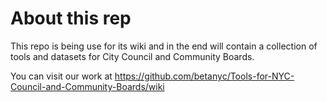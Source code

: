 About this rep
==========================================

This repo is being use for its wiki and in the end will contain a collection of tools and datasets for City Council and Community Boards.

You can visit our work at https://github.com/betanyc/Tools-for-NYC-Council-and-Community-Boards/wiki
